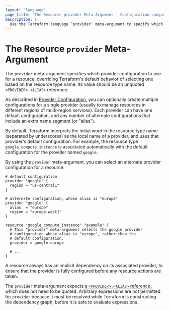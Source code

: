 ```yaml
---
layout: "language"
page_title: "The Resource provider Meta-Argument - Configuration Language"
description: |-
  Use the Terraform language `provider` meta-argument to specify which provider configuration to use for a resource.
---
```


# The Resource `provider` Meta-Argument

The `provider` meta-argument specifies which provider configuration to use for a resource,
overriding Terraform's default behavior of selecting one based on the resource
type name. Its value should be an unquoted `<PROVIDER>.<ALIAS>` reference.

As described in [Provider Configuration](/docs/language/providers/configuration.html), you can optionally
create multiple configurations for a single provider (usually to manage
resources in different regions of multi-region services). Each provider can have
one default configuration, and any number of alternate configurations that
include an extra name segment (or "alias").

By default, Terraform interprets the initial word in the resource type name
(separated by underscores) as the local name of a provider, and uses that
provider's default configuration. For example, the resource type
`google_compute_instance` is associated automatically with the default
configuration for the provider named `google`.

By using the `provider` meta-argument, you can select an alternate provider
configuration for a resource:

```hcl
# default configuration
provider "google" {
  region = "us-central1"
}

# alternate configuration, whose alias is "europe"
provider "google" {
  alias  = "europe"
  region = "europe-west1"
}

resource "google_compute_instance" "example" {
  # This "provider" meta-argument selects the google provider
  # configuration whose alias is "europe", rather than the
  # default configuration.
  provider = google.europe

  # ...
}
```

A resource always has an implicit dependency on its associated provider, to
ensure that the provider is fully configured before any resource actions
are taken.

The `provider` meta-argument expects
[a `<PROVIDER>.<ALIAS>` reference](/docs/language/providers/configuration.html#referring-to-alternate-provider-configurations),
which does not need to be quoted. Arbitrary expressions are not permitted for
`provider` because it must be resolved while Terraform is constructing the
dependency graph, before it is safe to evaluate expressions.

